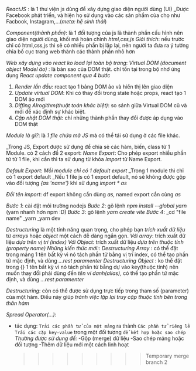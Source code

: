 <!-- 1. React JS là gì? -->

_ReactJS_ : là 1 thư viện js dùng để xây dựng giao diện người dùng (UI)
\_Được Facebook phát triển, và hiện họ sử dụng vào các sản phẩm của chọ như Facbook, Instagram,...(_meta: hệ sinh thái_)

_Component(thành phần)_: là 1 đối tượng của js là thành phần cấu hình nên giao diện người dùng, khối mã hoàn chỉnh _html,css,js_
_Giải thích_: nếu trước chỉ có html,css,js thì sẽ có nhiều phần bị lặp lại, nên người ta đưa ra ý tưởng chia bố cục trang web thành các thành phần nhỏ hơn

_Web xây dựng vào react ko load lại toàn bộ trang_:
_Virtual DOM (document object Model ảo)_ : là bản sao của DOM thật. chỉ tồn tại trong bộ nhớ ứng dụng
_React update component qua 4 bước_

1. _Render lần đầu_: react tạo 1 bảng DOM ảo và hiển thị lên giao diện
2. _Update virtual DOM_: Khi có thay đổi trong state hoặc props, react tạo 1 DOM ảo mới
3. _Diffing Alrogithm(thuật toán khác biệt)_: so sánh giữa Virtual DOM cũ và mới để xác định sự khác biệt.
4. _Cập nhật DOM thật_: chỉ những thành phần thay đổi được áp dụng vào DOM thật

<!-- 2. JavaScript ES6 - Modules Tìm hiểu Named Export, Default Export  -->

_Module là gì?_: là _1 file chứa mã JS_ mà có thể tái sử dụng ở các file khác.

\_Trong JS, Export được sử dụng để chia sẻ các hàm, biến, class từ 1 Module. có 2 cách để 2 export:
_Name Export_: Cho phép export nhiều phần tử từ 1 file, khi cần thì ta sử dụng từ khóa _Import_ từ Name Export.

_Default Export_: _Mỗi module chỉ có 1 default export_
\_Trong 1 module thì chỉ có 1 export default
\_Nếu 1 file js có 1 export default, nó sẽ không được gộp vào đối tượng _{as 'name'}_ khi sử dụng _import \* as_

_Đổi tên import_: df export không cần dùng _as_, named export cần cùng _as_

<!-- 3. Hướng Dẫn Tạo Dự Án React CodeSandbox vs Local Project using VScode -->

_Bước 1_: cài đặt môi trường nodejs
_Bước 2_: gõ lệnh _npm install --global yarn_ (yarn nhanh hơn npm :D)
_Bước 3_: gõ lệnh _yarn create vite_
_Bước 4_:
\_cd "file name"
\_yarn
\_yarn dev

<!-- 8. Destructuring JavaScript -->

_Destructuring_ là một tính năng quan trọng, cho phép bạn _trích xuất dữ liệu_ từ _arrays_ hoặc _object_ một cách dễ dàng ngắn gọn.
_Với array_: trích xuất dữ liệu _dựa trên vị trí (index)_
_Với Object_: trích xuất dữ liệu _dựa trên thuộc tính (property name)_
_Những kiến thức mới:_:
_Destructuring Array_ : có thể đặt trong mảng 1 tên bất kỳ vì nó tách phần tử bằng vị trí index, có thể tạo phần tử mặc định, và dùng _...rest paramenter_
_Destructuring Object_ : ko thể đặt trong {} 1 tên bất kỳ vì nó tách phần tử bằng dự vào key(thuộc tính) nên muốn thay đổi phải dùng đến _tên ví danh(alias)_, có thể tạo phần tử mặc định, và dùng _...rest paramenter_

<!-- 9. destructuring function -->

_Destructuring_: còn có thể được sử dụng trực tiếp trong tham số (parameter) của một hàm. Điều này giúp _tránh việc lặp lại truy cập thuộc tính bên trong thân hàm_

<!-- 10.Review-Javascript-Spread-Operator -->

_Spread Operator(...)_:

- tác dụng:
  `Trải các phần tử của một mảng` ra thành `Các phần tử riêng lẻ`
  `Trải các cặp key-value` trong một đối tượng `để kết hợp hoặc sao chép`
  _Thường được sử dụng để:_
  -Gộp (merge) dữ liệu
  -Sao chép mảng hoặc đối tượng
  -Thêm dữ liệu mới một cách linh hoạt
  > > > > > > > > > Temporary merge branch 2
